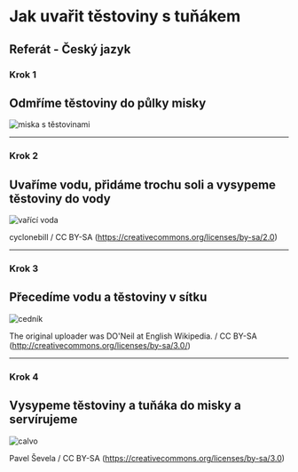 # Jak uvařit těstoviny s tuňákem
## Referát - Český jazyk

### Krok 1

## Odmříme těstoviny do půlky misky

![miska s těstovinami](https://upload.wikimedia.org/wikipedia/commons/e/ea/Macaroni_closeup.jpg)

---

### Krok 2

## Uvaříme vodu, přidáme trochu soli a vysypeme těstoviny do vody

![vařící voda](https://upload.wikimedia.org/wikipedia/commons/8/8d/Flickr_-_cyclonebill_-_Pasta_%281%29.jpg)

cyclonebill / CC BY-SA (https://creativecommons.org/licenses/by-sa/2.0)

---

### Krok 3

## Přecedíme vodu a těstoviny v sítku

![cedník](https://upload.wikimedia.org/wikipedia/commons/0/0e/Kevgir.JPG)

The original uploader was DO&#039;Neil at English Wikipedia. / CC BY-SA (http://creativecommons.org/licenses/by-sa/3.0/)

---

### Krok 4

## Vysypeme těstoviny a tuňáka do misky a servírujeme

![calvo](https://upload.wikimedia.org/wikipedia/commons/8/83/Tuna_can_%282%29.jpg)

Pavel Ševela / CC BY-SA (https://creativecommons.org/licenses/by-sa/3.0)